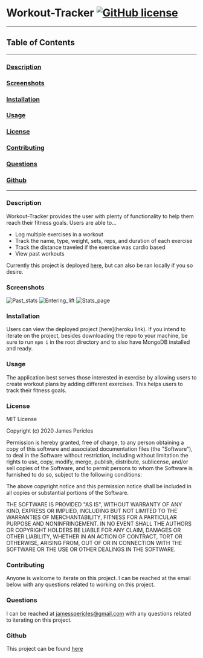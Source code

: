 # Workout-Tracker [![GitHub license](https://img.shields.io/github/license/Naereen/StrapDown.js.svg)](https://github.com/Naereen/StrapDown.js/blob/master/LICENSE)
---
## Table of Contents
---
### [Description](#Description)
### [Screenshots](#Screenshots)
### [Installation](#Installation)
### [Usage](#Usage)
### [License](#License)
### [Contributing](#Contributing)
### [Questions](#Questions)
### [Github](#Github)
---
### <a name="Description"></a>Description
Workout-Tracker provides the user with plenty of functionality to help them reach their fitness goals. Users are able to...
* Log multiple exercises in a workout
* Track the name, type, weight, sets, reps, and duration of each exercise
* Track the distance traveled if the exercise was cardio based
* View past workouts

Currently this project is deployed [here](https://aqueous-gorge-96089.herokuapp.com/), but can also be ran locally if you so desire.
### <a name="Screenshots"></a>Screenshots
![Past_stats](https://github.com/jamespericles/Workout-Tracker/blob/master/screenshots/Past_stats.png)
![Entering_lift](https://github.com/jamespericles/Workout-Tracker/blob/master/screenshots/Entering_lift.png)
![Stats_page](https://github.com/jamespericles/Workout-Tracker/blob/master/screenshots/Stats_page.png)
### <a name="Installation"></a>Installation
Users can view the deployed project [here](heroku link). If you intend to iterate on the project, besides downloading the repo to your machine, be sure to run `npm i` in the root directory and to also have MongoDB installed and ready.
### <a name="Usage"></a>Usage
The application best serves those interested in exercise by allowing users to create workout plans by adding different exercises. This helps users to track their fitness goals.
### <a name="License"></a>License
MIT License

Copyright (c) 2020 James Pericles
    
Permission is hereby granted, free of charge, to any person obtaining a copy
of this software and associated documentation files (the "Software"), to deal
in the Software without restriction, including without limitation the rights
to use, copy, modify, merge, publish, distribute, sublicense, and/or sell
copies of the Software, and to permit persons to whom the Software is
furnished to do so, subject to the following conditions:
    
The above copyright notice and this permission notice shall be included in all
copies or substantial portions of the Software.
    
THE SOFTWARE IS PROVIDED "AS IS", WITHOUT WARRANTY OF ANY KIND, EXPRESS OR
IMPLIED, INCLUDING BUT NOT LIMITED TO THE WARRANTIES OF MERCHANTABILITY,
FITNESS FOR A PARTICULAR PURPOSE AND NONINFRINGEMENT. IN NO EVENT SHALL THE
AUTHORS OR COPYRIGHT HOLDERS BE LIABLE FOR ANY CLAIM, DAMAGES OR OTHER
LIABILITY, WHETHER IN AN ACTION OF CONTRACT, TORT OR OTHERWISE, ARISING FROM,
OUT OF OR IN CONNECTION WITH THE SOFTWARE OR THE USE OR OTHER DEALINGS IN THE
SOFTWARE.
### <a name="Contributing"></a>Contributing
Anyone is welcome to iterate on this project. I can be reached at the email below with any questions related to working on this project.

### <a name="Questions"></a>Questions
I can be reached at jamesspericles@gmail.com with any questions related to iterating on this project.
### <a name="Github"></a>Github
This project can be found [here](https://github.com/jamespericles)
